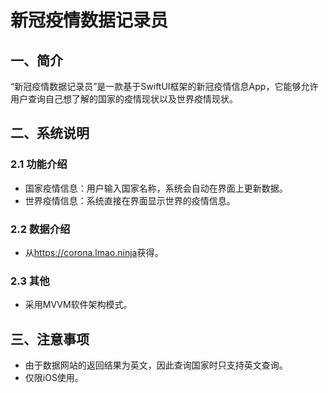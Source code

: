# 新冠疫情数据记录员

## 一、简介

“新冠疫情数据记录员”是一款基于SwiftUI框架的新冠疫情信息App，它能够允许用户查询自己想了解的国家的疫情现状以及世界疫情现状。

## 二、系统说明

### 2.1 功能介绍

* 国家疫情信息：用户输入国家名称，系统会自动在界面上更新数据。
* 世界疫情信息：系统直接在界面显示世界的疫情信息。

### 2.2 数据介绍

* 从<https://corona.lmao.ninja>获得。

### 2.3 其他

* 采用MVVM软件架构模式。

## 三、注意事项

* 由于数据网站的返回结果为英文，因此查询国家时只支持英文查询。
* 仅限iOS使用。

